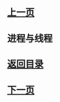 ## [上一页](course24)
## 进程与线程




## [返回目录](https://wuchengcheng110120.github.io/aliyunjava3/list)
## [下一页](course26)
